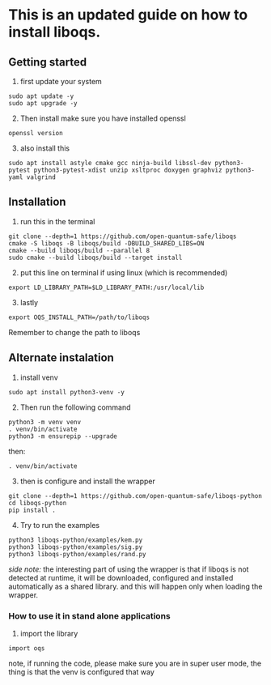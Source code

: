 # This is an updated guide on how to install liboqs.

## Getting started

1. first update your system

```
sudo apt update -y
sudo apt upgrade -y
```

2. Then install make sure you have installed openssl

```
openssl version
```

3. also install this

```
sudo apt install astyle cmake gcc ninja-build libssl-dev python3-pytest python3-pytest-xdist unzip xsltproc doxygen graphviz python3-yaml valgrind
```

## Installation

1. run this in the terminal

```
git clone --depth=1 https://github.com/open-quantum-safe/liboqs
cmake -S liboqs -B liboqs/build -DBUILD_SHARED_LIBS=ON
cmake --build liboqs/build --parallel 8
sudo cmake --build liboqs/build --target install
```

2. put this line on terminal if using linux (which is recommended)

```
export LD_LIBRARY_PATH=$LD_LIBRARY_PATH:/usr/local/lib
```

3. lastly

```
export OQS_INSTALL_PATH=/path/to/liboqs
```

Remember to change the path to liboqs

## Alternate instalation

1. install venv

```
sudo apt install python3-venv -y
```

2. Then run the following command

```
python3 -m venv venv
. venv/bin/activate
python3 -m ensurepip --upgrade
```

then:

```
. venv/bin/activate
```

3. then is configure and install the wrapper

```
git clone --depth=1 https://github.com/open-quantum-safe/liboqs-python
cd liboqs-python
pip install .
```

4. Try to run the examples

```
python3 liboqs-python/examples/kem.py
python3 liboqs-python/examples/sig.py
python3 liboqs-python/examples/rand.py
```

_side note:_ the interesting part of using the wrapper is that if liboqs is not detected at runtime, it will be downloaded, configured and installed automatically as a shared library. and this will happen only when loading the wrapper.

### How to use it in stand alone applications

1. import the library

```
import oqs
```

note, if running the code, please make sure you are in super user mode, the thing is that the venv is configured that way
